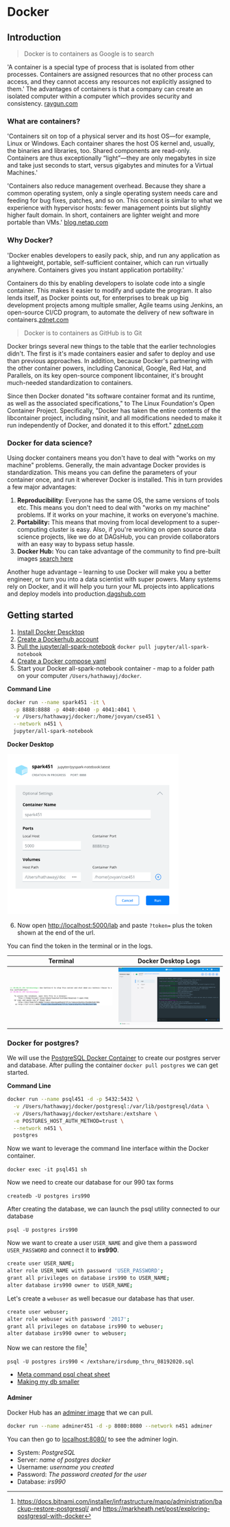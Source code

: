 # Docker 

## Introduction

> Docker is to containers as Google is to search

'A container is a special type of process that is isolated from other processes. Containers are assigned resources that no other process can access, and they cannot access any resources not explicitly assigned to them.' The advantages of containers is that a company can create an isolated computer within a computer which provides security and consistency. [raygun.com](https://raygun.com/blog/what-is-docker/#:~:text=In%20conclusion%2C%20Docker%20is%20popular,create%20vast%20economies%20of%20scale.) 

### What are containers?

'Containers sit on top of a physical server and its host OS—for example, Linux or Windows. Each container shares the host OS kernel and, usually, the binaries and libraries, too. Shared components are read-only. Containers are thus exceptionally “light”—they are only megabytes in size and take just seconds to start, versus gigabytes and minutes for a Virtual Machines.'

'Containers also reduce management overhead. Because they share a common operating system, only a single operating system needs care and feeding for bug fixes, patches, and so on. This concept is similar to what we experience with hypervisor hosts: fewer management points but slightly higher fault domain. In short, containers are lighter weight and more portable than VMs.' [blog.netap.com](https://blog.netapp.com/blogs/containers-vs-vms/)

### Why Docker?

'Docker enables developers to easily pack, ship, and run any application as a lightweight, portable, self-sufficient container, which can run virtually anywhere. Containers gives you instant application portability.' 

Containers do this by enabling developers to isolate code into a single container. This makes it easier to modify and update the program. It also lends itself, as Docker points out, for enterprises to break up big development projects among multiple smaller, Agile teams using Jenkins, an open-source CI/CD program, to automate the delivery of new software in containers.[zdnet.com](https://www.zdnet.com/article/what-is-docker-and-why-is-it-so-darn-popular/)

> Docker is to containers as GitHub is to Git

Docker brings several new things to the table that the earlier technologies didn't. The first is it's made containers easier and safer to deploy and use than previous approaches. In addition, because Docker's partnering with the other container powers, including Canonical, Google, Red Hat, and Parallels, on its key open-source component libcontainer, it's brought much-needed standardization to containers.

Since then Docker donated "its software container format and its runtime, as well as the associated specifications," to The Linux Foundation's Open Container Project. Specifically, "Docker has taken the entire contents of the libcontainer project, including nsinit, and all modifications needed to make it run independently of Docker, and donated it to this effort." [zdnet.com](https://www.zdnet.com/article/what-is-docker-and-why-is-it-so-darn-popular/)

### Docker for data science?

Using docker containers means you don't have to deal with "works on my machine" problems. Generally, the main advantage Docker provides is standardization. This means you can define the parameters of your container once, and run it wherever Docker is installed. This in turn provides a few major advantages:

1. __Reproducibility:__ Everyone has the same OS, the same versions of tools etc. This means you don't need to deal with "works on my machine" problems. If it works on your machine, it works on everyone's machine.
2. __Portability:__ This means that moving from local development to a super-computing cluster is easy. Also, if you're working on open source data science projects, like we do at DAGsHub, you can provide collaborators with an easy way to bypass setup hassle.
3. __Docker Hub:__ You can take advantage of the community to find pre-built images [search here](https://hub.docker.com/search?q=data%20science&type=image)

Another huge advantage – learning to use Docker will make you a better engineer, or turn you into a data scientist with super powers. Many systems rely on Docker, and it will help you turn your ML projects into applications and deploy models into production.[dagshub.com](https://dagshub.com/blog/setting-up-data-science-workspace-with-docker/)

## Getting started

1. [Install Docker Descktop](https://www.docker.com/get-started)
2. [Create a Dockerhub account](https://hub.docker.com/signup)
3. [Pull the jupyter/all-spark-notebook](https://hub.docker.com/r/jupyter/all-spark-notebook) `docker pull jupyter/all-spark-notebook`
4. [Create a Docker compose yaml](https://docs.docker.com/compose/)
5. Start your Docker all-spark-notebook container - map to a folder path on your computer `/Users/hathawayj/docker`.

__Command Line__

```bash
docker run --name spark451 -it \
  -p 8888:8888 -p 4040:4040 -p 4041:4041 \
  -v /Users/hathawayj/docker:/home/jovyan/cse451 \
  --network n451 \
  jupyter/all-spark-notebook
```

__Docker Desktop__

<img src="docker_startup.png" width="400" />

6. Now open [http://localhost:5000/lab](http://localhost:5000/lab?token=) and paste `?token=` plus the token shown at the end of the url.

You can find the token in the terminal or in the logs.

| Terminal | Docker Desktop Logs |
|----------|---------------------|
|<img src="terminal_token.png" width="400" /> | <img src="docker_desktop_logs.png" width="400" /> |

### Docker for postgres?

We will use the [PostgreSQL Docker Container](https://hub.docker.com/_/postgres) to create our postgres server and database.  After pulling the container `docker pull postgres` we can get started.

__Command Line__

```bash
docker run --name psql451 -d -p 5432:5432 \
  -v /Users/hathawayj/docker/postgresql:/var/lib/postgresql/data \
  -v /Users/hathawayj/docker/extshare:/extshare \
  -e POSTGRES_HOST_AUTH_METHOD=trust \
  --network n451 \
  postgres
```


Now we want to leverage the command line interface within the Docker container.

`docker exec -it psql451 sh`

Now we need to create our database for our 990 tax forms

`createdb -U postgres irs990`

After creating the database, we can launch the psql utility connected to our database

`psql -U postgres irs990`

Now we want to create a user `USER_NAME` and give them a password `USER_PASSWORD` and connect it to __irs990__.

```bash
create user USER_NAME;
alter role USER_NAME with password 'USER_PASSWORD';
grant all privileges on database irs990 to USER_NAME;
alter database irs990 owner to USER_NAME;
```

Let's create a `webuser` as well becasue our database has that user.

```bash
create user webuser;
alter role webuser with password '2017';
grant all privileges on database irs990 to webuser;
alter database irs990 owner to webuser;
```
Now we can restore the file[^5]

`psql -U postgres irs990 < /extshare/irsdump_thru_08192020.sql`

- [Meta command psql cheat sheet](https://gist.github.com/Kartones/dd3ff5ec5ea238d4c546)
- [Making my db smaller](https://procrastinatingdev.com/speeding-up-postgres-restores-part-2/)

#### Adminer

Docker Hub has an [adminer image](https://hub.docker.com/_/adminer) that we can pull.

```bash
docker run --name adminer451 -d -p 8080:8080 --network n451 adminer
```

You can then go to [localhost:8080/](http://localhost:8080/) to see the adminer login.

- System: _PostgreSQL_
- Server: _name of postgres docker_
- Username: _username you created_
- Password: _The password created for the user_
- Database: _irs990_

[^1]: [raygun.com](https://raygun.com/blog/what-is-docker/#:~:text=In%20conclusion%2C%20Docker%20is%20popular,create%20vast%20economies%20of%20scale.)
[^2]: [blog.netap.com](https://blog.netapp.com/blogs/containers-vs-vms/)
[^3]: [zdnet.com](https://www.zdnet.com/article/what-is-docker-and-why-is-it-so-darn-popular/)
[^4]: [dagshub.com](https://dagshub.com/blog/setting-up-data-science-workspace-with-docker/)
[^5]: https://docs.bitnami.com/installer/infrastructure/mapp/administration/backup-restore-postgresql/ and https://markheath.net/post/exploring-postgresql-with-docker
